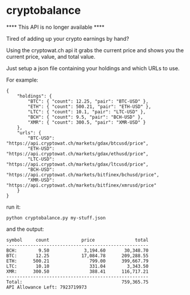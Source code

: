 # cryptobalance


**** This API is no longer available ****

Tired of adding up your crypto earnings by hand?

Using the cryptowat.ch api it grabs the current price and shows you
the current price, value, and total value.

Just setup a json file containing your holdings and which URLs to use.

For example:

    {
        "holdings": {
            "BTC": { "count": 12.25, "pair": "BTC-USD" },
            "ETH": { "count": 500.21, "pair": "ETH-USD" },
            "LTC": { "count": 10.1, "pair": "LTC-USD" },
            "BCH": { "count": 9.5, "pair": "BCH-USD" },
            "XMR": { "count": 300.5, "pair": "XMR-USD" }
        },
        "urls": {
            "BTC-USD": "https://api.cryptowat.ch/markets/gdax/btcusd/price",
            "ETH-USD": "https://api.cryptowat.ch/markets/gdax/ethusd/price",
            "LTC-USD": "https://api.cryptowat.ch/markets/gdax/ltcusd/price",
            "BCH-USD": "https://api.cryptowat.ch/markets/bitfinex/bchusd/price",
            "XMR-USD": "https://api.cryptowat.ch/markets/bitfinex/xmrusd/price"
        }
    }


run it:

    python cryptobalance.py my-stuff.json

and the output:

    symbol     count            price               total
    -----------------------------------------------------
    BCH:        9.50             3,194.60       30,348.70
    BTC:       12.25            17,084.78      209,288.55
    ETH:      500.21               799.00      399,667.79
    LTC:       10.10               331.04        3,343.50
    XMR:      300.50               388.41      116,717.21
    -----------------------------------------------------
    Total:                                     759,365.75
    API Allowance Left: 7923719973
